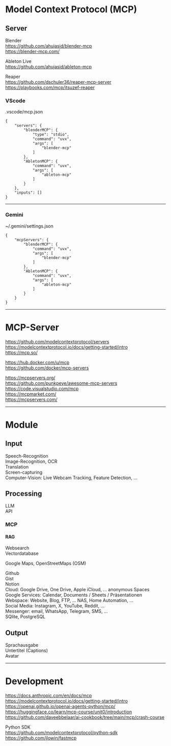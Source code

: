 # Model Context Protocol (MCP)

## Server  

Blender  
https://github.com/ahujasid/blender-mcp  
https://blender-mcp.com/  

Ableton Live  
https://github.com/ahujasid/ableton-mcp  

Reaper  
https://github.com/dschuler36/reaper-mcp-server  
https://playbooks.com/mcp/itsuzef-reaper  


### VScode
.vscode/mcp.json  
```
{
	"servers": {
		"blenderMCP": {
			"type": "stdio",
			"command": "uvx",
			"args": [
				"blender-mcp"
			]
		},
        "AbletonMCP": {
            "command": "uvx",
            "args": [
                "ableton-mcp"
            ]
        }
	},
	"inputs": []
}
```
---

### Gemini
~/.gemini/settings.json  
```
{
	"mcpServers": {
		"blenderMCP": {
			"command": "uvx",
			"args": [
				"blender-mcp"
			]
		},
        "AbletonMCP": {
            "command": "uvx",
            "args": [
                "ableton-mcp"
            ]
        }
	}
}
```
---

# MCP-Server
https://github.com/modelcontextprotocol/servers  
https://modelcontextprotocol.io/docs/getting-started/intro  
https://mcp.so/  

https://hub.docker.com/u/mcp  
https://github.com/docker/mcp-servers  

https://mcpservers.org/  
https://github.com/punkpeye/awesome-mcp-servers  
https://code.visualstudio.com/mcp  
https://mcpmarket.com/  
https://mcpservers.com/  

---

# Module

## Input
Speech-Recognition  
Image-Recognition, OCR  
Translation  
Screen-capturing  
Computer-Vision: Live Webcam Tracking, Feature Detection, ...  

## Processing
LLM  
API  

### MCP  
#### RAG  
Websearch  
Vectordatabase  

Google Maps, OpenStreetMaps (OSM)  

Github  
Gist  
Notion  
Cloud: Google Drive, One Drive, Apple iCloud, ... anonymous Spaces  
Google Services: Calendar, Documents / Sheets / Präsentationen
Webspace: Website, Blog, FTP, ...
NAS, Home Automation, ...  
Social Media: Instagram, X, YouTube, Reddit, ...  
Messenger: email, WhatsApp, Telegram, SMS, ...  
SQlite, PostgreSQL  

## Output
Sprachausgabe  
Untertitel (Captions)  
Avatar  

---

# Development
https://docs.anthropic.com/en/docs/mcp  
https://modelcontextprotocol.io/docs/getting-started/intro  
https://openai.github.io/openai-agents-python/mcp/  
https://huggingface.co/learn/mcp-course/unit0/introduction  
https://github.com/daveebbelaar/ai-cookbook/tree/main/mcp/crash-course  

Python SDK  
https://github.com/modelcontextprotocol/python-sdk  
https://github.com/jlowin/fastmcp  
